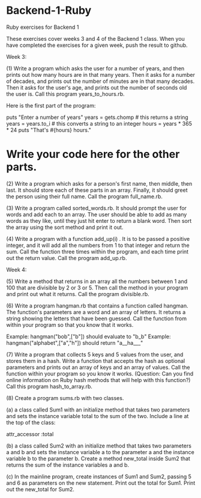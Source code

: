 # Backend-1-Ruby
Ruby exercises for Backend 1

These exercises cover weeks 3 and 4 of the Backend 1 class.  When you have completed the exercises for a given week, push the result to github.

Week 3:

(1) Write a program which asks the user for a number of years, and then prints out how many hours are in that many years.  Then it asks for a number of decades, and prints out the number of minutes are in that many decades.  Then it asks for the user's age, and prints out the number of seconds old the user is. Call this program years_to_hours.rb.  

Here is the first part of the program:

puts "Enter a number of years"
years = gets.chomp # this returns a string
years = years.to_i # this converts a string to an integer
hours = years * 365 * 24
puts "That's #{hours} hours."
# Write your code here for the other parts.

(2) Write a program which asks for a person's first name, then middle, then last.  It should store each of these parts in an array. Finally, it should greet the person using their full name.  Call the program full_name.rb.

(3) Write a program called sorted_words.rb.  It should prompt the user for words and add each to an array.  The user should be able to add as many words as they like, until they just hit enter to return a blank word. Then sort the array using the sort method and print it out. 

(4) Write a program with a function add_up(i) .  It is to be passed a positive integer, and it will add all the numbers from 1 to that integer and return the sum.  Call the function three times within the program, and each time print out the return value.  Call the program add_up.rb.
 
Week 4:

(5) Write a method that returns in an array all the numbers between 1 and 100 that are divisible by 2 or 3 or 5. Then call the method in your program and print out what it returns.  Call the program divisible.rb.

(6) Write a program hangman.rb that contains a function called hangman.  The function's parameters are a word and an array of letters.  It returns a string showing the letters that have been guessed.  Call the function from within your program so that you know that it works.

Example: hangman("bob",["b"]) should evaluate to "b_b"
Example: hangman("alphabet",["a","h"]) should return "a__ha___"

(7) Write a program that collects 5 keys and 5 values from the user, and stores them in a hash.  Write a function that accepts the hash as optional parameters and prints out an array of keys and an array of values.  Call the function within your program so you know it works. (Question: Can you find online information on Ruby hash methods that will help with this function?)  Call this program hash_to_array.rb.

(8) Create a program sums.rb with two classes.

(a) a class called Sum1 with an initialize method that takes two parameters and sets the instance variable total to the sum of the two.  Include a line at the top of the class: 

attr_accessor :total

(b) a class called Sum2 with an initialize method that takes two parameters a and b and sets the instance variable a to the parameter a and the instance variable b to the parameter b. Create a method new_total inside Sum2 that returns the sum of the instance variables a and b.

(c) In the mainline program, create instances of Sum1 and Sum2, passing 5 and 6 as parameters on the new statement.  Print out the total for Sum1.  Print out the new_total for Sum2.
